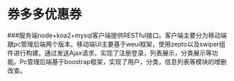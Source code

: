 # 券多多优惠券
###服务端node+koa2+mysql客户端提供RESTful接口。客户端主要分为移动端跟pc管理后端两个版本。移动端UI主要基于weui框架，使用zepto以及swiper组件进行构建。通过发送Ajax请求，实现了注册登录，列表展示，分类展示等功能。Pc管理后端基于boostrap框架，实现了用户，分类，信息列表等模块的增删改查。

